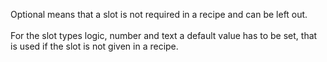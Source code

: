 Optional means that a slot is not required in a recipe and can be left out.<br>
<br>
For the slot types logic, number and text a default value has to be set, that is used if the slot is not given in a recipe.<br>